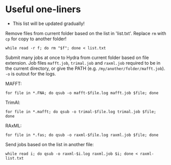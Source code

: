 # Useful one-liners
* This list will be updated gradually!

Remove files from current folder based on the list in 'list.txt'. Replace `rm` with `cp` for copy to another folder!
```
while read -r f; do rm "$f"; done < list.txt
```

Submit many jobs at once to Hydra from current folder based on file extension. Job files `mafft.job`, `trimal.job` and `raxml.job` required to be in the current directory, or give the PATH (e.g. `/my/another/folder/mafft.job`). `-o` is outout for the logs.

MAFFT:
```
for file in *.FNA; do qsub -o mafft-$file.log mafft.job $file; done
```

TrimAl:

```
for file in *.mafft; do qsub -o trimal-$file.log trimal.job $file; done
```

RAxML:
```
for file in *.fas; do qsub -o raxml-$file.log raxml.job $file; done
```

Send jobs based on the list in another file:
```
while read i; do qsub -o raxml-$i.log raxml.job $i; done < raxml-list.txt
```
